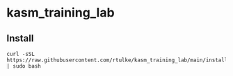 # kasm_training_lab

## Install

```
curl -sSL https://raw.githubusercontent.com/rtulke/kasm_training_lab/main/installer.sh | sudo bash
```
